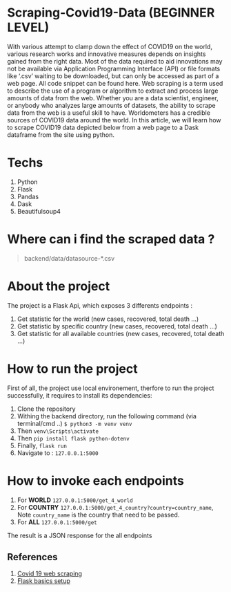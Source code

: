 # Scraping-Covid19-Data (BEGINNER LEVEL)
With various attempt to clamp down the effect of COVID19 on the world, various research works and innovative measures depends on insights gained from the right data. Most of the data required to aid innovations may not be available via Application Programming Interface (API) or file formats like ‘.csv’ waiting to be downloaded, but can only be accessed as part of a web page. All code snippet can be found here.
Web scraping is a term used to describe the use of a program or algorithm to extract and process large amounts of data from the web. Whether you are a data scientist, engineer, or anybody who analyzes large amounts of datasets, the ability to scrape data from the web is a useful skill to have.
Worldometers has a credible sources of COVID19 data around the world. In this article, we will learn how to scrape COVID19 data depicted below from a web page to a Dask dataframe from the site using python.

# Techs
1. Python
2. Flask
3. Pandas
4. Dask
5. Beautifulsoup4

# Where can i find the scraped data ?
> backend/data/datasource-*.csv

# About the project
The project is a Flask Api, which exposes 3 differents endpoints :
1. Get statistic for the world (new cases, recovered, total death ...)
2. Get statistic by specific country (new cases, recovered, total death ...)
3. Get statistic for all available countries (new cases, recovered, total death ...)

# How to run the project
First of all, the project use local environement, therfore to run the project successfully, it requires to install its dependencies:
1. Clone the repository 
2. Withing the backend directory, run the following command (via terminal/cmd ..)
    `$ python3 -m venv venv`
3. Then
    `venv\Scripts\activate`
4. Then
    `pip install flask python-dotenv`
5. Finally,
    `flask run`
6. Navigate to :
    `127.0.0.1:5000`


# How to invoke each endpoints
1. For **WORLD** `127.0.0.1:5000/get_4_world`
2. For **COUNTRY** `127.0.0.1:5000/get_4_country?country=country_name`, Note `country_name` is the country that need to be passed.
3. For **ALL** `127.0.0.1:5000/get`

The result is a JSON response for the all endpoints



## References
1. [Covid 19 web scraping](https://towardsdatascience.com/scraping-covid19-data-using-python-80120eb5eb66) 
2. [Flask basics setup](https://blog.miguelgrinberg.com/post/how-to-create-a-react--flask-project)

